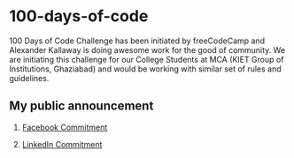 # 100-days-of-code
100 Days of Code Challenge has been initiated by freeCodeCamp and Alexander Kallaway is doing awesome work for the good of community. We are initiating this challenge for our College Students at MCA (KIET Group of Institutions, Ghaziabad) and would be working with similar set of rules and guidelines.

## My public announcement
1. [Facebook Commitment](https://www.facebook.com/profile.php?id=100004568446181)

2. [LinkedIn Commitment](https://www.linkedin.com/in/richa-sharma-44b27b167)
